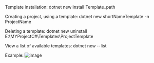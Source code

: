 Template installation:
dotnet new install Template_path

Creating a project, using a template:
dotnet new shortNameTemplate -n ProjectName

Deleting a template:
dotnet new uninstall E:\MYProjectC#\Templates\ProjectTemplate

View a list of available templates:
dotnet new --list

Example:
![image](https://github.com/user-attachments/assets/924cbf56-867c-4c7b-b008-ab29f12881d4)
